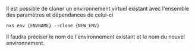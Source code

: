 
Il est possible de cloner un environnement virtuel existant avec l'ensemble des paramètres et dépendances de celui-ci

```console
nxs env {ENVNAME} --clone {NEW_ENV}
```

Il faudra préciser le nom de l'environnement existant et le nom du nouvel environnement.